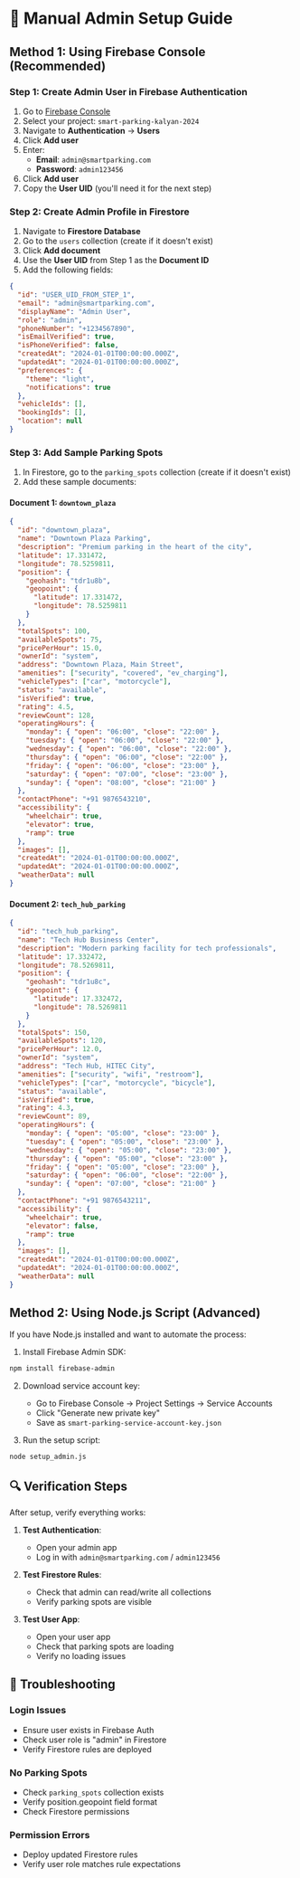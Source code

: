 # 🔐 Manual Admin Setup Guide

## Method 1: Using Firebase Console (Recommended)

### Step 1: Create Admin User in Firebase Authentication
1. Go to [Firebase Console](https://console.firebase.google.com/)
2. Select your project: `smart-parking-kalyan-2024`
3. Navigate to **Authentication** → **Users**
4. Click **Add user**
5. Enter:
   - **Email**: `admin@smartparking.com`
   - **Password**: `admin123456`
6. Click **Add user**
7. Copy the **User UID** (you'll need it for the next step)

### Step 2: Create Admin Profile in Firestore
1. Navigate to **Firestore Database**
2. Go to the `users` collection (create if it doesn't exist)
3. Click **Add document**
4. Use the **User UID** from Step 1 as the **Document ID**
5. Add the following fields:

```json
{
  "id": "USER_UID_FROM_STEP_1",
  "email": "admin@smartparking.com",
  "displayName": "Admin User",
  "role": "admin",
  "phoneNumber": "+1234567890",
  "isEmailVerified": true,
  "isPhoneVerified": false,
  "createdAt": "2024-01-01T00:00:00.000Z",
  "updatedAt": "2024-01-01T00:00:00.000Z",
  "preferences": {
    "theme": "light",
    "notifications": true
  },
  "vehicleIds": [],
  "bookingIds": [],
  "location": null
}
```

### Step 3: Add Sample Parking Spots
1. In Firestore, go to the `parking_spots` collection (create if it doesn't exist)
2. Add these sample documents:

#### Document 1: `downtown_plaza`
```json
{
  "id": "downtown_plaza",
  "name": "Downtown Plaza Parking",
  "description": "Premium parking in the heart of the city",
  "latitude": 17.331472,
  "longitude": 78.5259811,
  "position": {
    "geohash": "tdr1u8b",
    "geopoint": {
      "latitude": 17.331472,
      "longitude": 78.5259811
    }
  },
  "totalSpots": 100,
  "availableSpots": 75,
  "pricePerHour": 15.0,
  "ownerId": "system",
  "address": "Downtown Plaza, Main Street",
  "amenities": ["security", "covered", "ev_charging"],
  "vehicleTypes": ["car", "motorcycle"],
  "status": "available",
  "isVerified": true,
  "rating": 4.5,
  "reviewCount": 128,
  "operatingHours": {
    "monday": { "open": "06:00", "close": "22:00" },
    "tuesday": { "open": "06:00", "close": "22:00" },
    "wednesday": { "open": "06:00", "close": "22:00" },
    "thursday": { "open": "06:00", "close": "22:00" },
    "friday": { "open": "06:00", "close": "23:00" },
    "saturday": { "open": "07:00", "close": "23:00" },
    "sunday": { "open": "08:00", "close": "21:00" }
  },
  "contactPhone": "+91 9876543210",
  "accessibility": {
    "wheelchair": true,
    "elevator": true,
    "ramp": true
  },
  "images": [],
  "createdAt": "2024-01-01T00:00:00.000Z",
  "updatedAt": "2024-01-01T00:00:00.000Z",
  "weatherData": null
}
```

#### Document 2: `tech_hub_parking`
```json
{
  "id": "tech_hub_parking",
  "name": "Tech Hub Business Center",
  "description": "Modern parking facility for tech professionals",
  "latitude": 17.332472,
  "longitude": 78.5269811,
  "position": {
    "geohash": "tdr1u8c",
    "geopoint": {
      "latitude": 17.332472,
      "longitude": 78.5269811
    }
  },
  "totalSpots": 150,
  "availableSpots": 120,
  "pricePerHour": 12.0,
  "ownerId": "system",
  "address": "Tech Hub, HITEC City",
  "amenities": ["security", "wifi", "restroom"],
  "vehicleTypes": ["car", "motorcycle", "bicycle"],
  "status": "available",
  "isVerified": true,
  "rating": 4.3,
  "reviewCount": 89,
  "operatingHours": {
    "monday": { "open": "05:00", "close": "23:00" },
    "tuesday": { "open": "05:00", "close": "23:00" },
    "wednesday": { "open": "05:00", "close": "23:00" },
    "thursday": { "open": "05:00", "close": "23:00" },
    "friday": { "open": "05:00", "close": "23:00" },
    "saturday": { "open": "06:00", "close": "22:00" },
    "sunday": { "open": "07:00", "close": "21:00" }
  },
  "contactPhone": "+91 9876543211",
  "accessibility": {
    "wheelchair": true,
    "elevator": false,
    "ramp": true
  },
  "images": [],
  "createdAt": "2024-01-01T00:00:00.000Z",
  "updatedAt": "2024-01-01T00:00:00.000Z",
  "weatherData": null
}
```

## Method 2: Using Node.js Script (Advanced)

If you have Node.js installed and want to automate the process:

1. Install Firebase Admin SDK:
```bash
npm install firebase-admin
```

2. Download service account key:
   - Go to Firebase Console → Project Settings → Service Accounts
   - Click "Generate new private key"
   - Save as `smart-parking-service-account-key.json`

3. Run the setup script:
```bash
node setup_admin.js
```

## 🔍 Verification Steps

After setup, verify everything works:

1. **Test Authentication**:
   - Open your admin app
   - Log in with `admin@smartparking.com` / `admin123456`

2. **Test Firestore Rules**:
   - Check that admin can read/write all collections
   - Verify parking spots are visible

3. **Test User App**:
   - Open your user app  
   - Check that parking spots are loading
   - Verify no loading issues

## 🚨 Troubleshooting

### Login Issues
- Ensure user exists in Firebase Auth
- Check user role is "admin" in Firestore
- Verify Firestore rules are deployed

### No Parking Spots
- Check `parking_spots` collection exists
- Verify position.geopoint field format
- Check Firestore permissions

### Permission Errors
- Deploy updated Firestore rules
- Verify user role matches rule expectations
